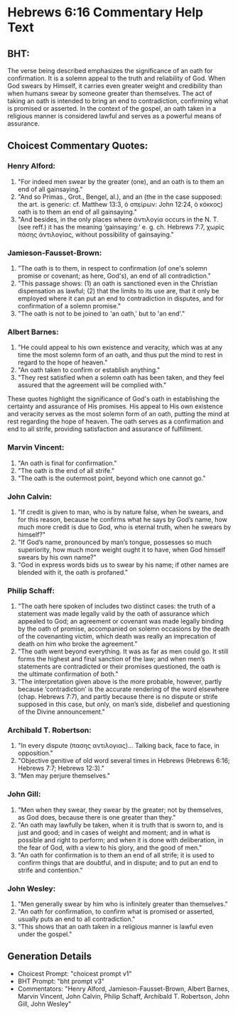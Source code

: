 # Hebrews 6:16 Commentary Help Text

## BHT:
The verse being described emphasizes the significance of an oath for confirmation. It is a solemn appeal to the truth and reliability of God. When God swears by Himself, it carries even greater weight and credibility than when humans swear by someone greater than themselves. The act of taking an oath is intended to bring an end to contradiction, confirming what is promised or asserted. In the context of the gospel, an oath taken in a religious manner is considered lawful and serves as a powerful means of assurance.

## Choicest Commentary Quotes:
### Henry Alford:
1. "For indeed men swear by the greater (one), and an oath is to them an end of all gainsaying." 
2. "And so Primas., Grot., Bengel, al.), and an (the in the case supposed: the art. is generic: cf. Matthew 13:3, ὁ σπείρων: John 12:24, ὁ κόκκος) oath is to them an end of all gainsaying."
3. "And besides, in the only places where ἀντιλογία occurs in the N. T. (see reff.) it has the meaning ‘gainsaying:’ e. g. ch. Hebrews 7:7, χωρὶς πάσης ἀντιλογίας, without possibility of gainsaying."

### Jamieson-Fausset-Brown:
1. "The oath is to them, in respect to confirmation (of one's solemn promise or covenant; as here, God's), an end of all contradiction."
2. "This passage shows: (1) an oath is sanctioned even in the Christian dispensation as lawful; (2) that the limits to its use are, that it only be employed where it can put an end to contradiction in disputes, and for confirmation of a solemn promise."
3. "The oath is not to be joined to 'an oath,' but to 'an end'."

### Albert Barnes:
1. "He could appeal to his own existence and veracity, which was at any time the most solemn form of an oath, and thus put the mind to rest in regard to the hope of heaven."
2. "An oath taken to confirm or establish anything."
3. "They rest satisfied when a solemn oath has been taken, and they feel assured that the agreement will be complied with."

These quotes highlight the significance of God's oath in establishing the certainty and assurance of His promises. His appeal to His own existence and veracity serves as the most solemn form of an oath, putting the mind at rest regarding the hope of heaven. The oath serves as a confirmation and end to all strife, providing satisfaction and assurance of fulfillment.

### Marvin Vincent:
1. "An oath is final for confirmation." 
2. "The oath is the end of all strife." 
3. "The oath is the outermost point, beyond which one cannot go."

### John Calvin:
1. "If credit is given to man, who is by nature false, when he swears, and for this reason, because he confirms what he says by God’s name, how much more credit is due to God, who is eternal truth, when he swears by himself?"
2. "If God’s name, pronounced by man’s tongue, possesses so much superiority, how much more weight ought it to have, when God himself swears by his own name?"
3. "God in express words bids us to swear by his name; if other names are blended with it, the oath is profaned."

### Philip Schaff:
1. "The oath here spoken of includes two distinct cases: the truth of a statement was made legally valid by the oath of assurance which appealed to God; an agreement or covenant was made legally binding by the oath of promise, accompanied on solemn occasions by the death of the covenanting victim, which death was really an imprecation of death on him who broke the agreement."
2. "The oath went beyond everything. It was as far as men could go. It still forms the highest and final sanction of the law; and when men’s statements are contradicted or their promises questioned, the oath is the ultimate confirmation of both."
3. "The interpretation given above is the more probable, however, partly because ‘contradiction’ is the accurate rendering of the word elsewhere (chap. Hebrews 7:7), and partly because there is no dispute or strife supposed in this case, but only, on man’s side, disbelief and questioning of the Divine announcement."

### Archibald T. Robertson:
1. "In every dispute (πασης αντιλογιας)... Talking back, face to face, in opposition." 
2. "Objective genitive of old word several times in Hebrews (Hebrews 6:16; Hebrews 7:7; Hebrews 12:3)." 
3. "Men may perjure themselves."

### John Gill:
1. "Men when they swear, they swear by the greater; not by themselves, as God does, because there is one greater than they."
2. "An oath may lawfully be taken, when it is truth that is sworn to, and is just and good; and in cases of weight and moment; and in what is possible and right to perform; and when it is done with deliberation, in the fear of God, with a view to his glory, and the good of men."
3. "An oath for confirmation is to them an end of all strife; it is used to confirm things that are doubtful, and in dispute; and to put an end to strife and contention."

### John Wesley:
1. "Men generally swear by him who is infinitely greater than themselves." 
2. "An oath for confirmation, to confirm what is promised or asserted, usually puts an end to all contradiction."
3. "This shows that an oath taken in a religious manner is lawful even under the gospel."


## Generation Details
- Choicest Prompt: "choicest prompt v1"
- BHT Prompt: "bht prompt v3"
- Commentators: "Henry Alford, Jamieson-Fausset-Brown, Albert Barnes, Marvin Vincent, John Calvin, Philip Schaff, Archibald T. Robertson, John Gill, John Wesley"
